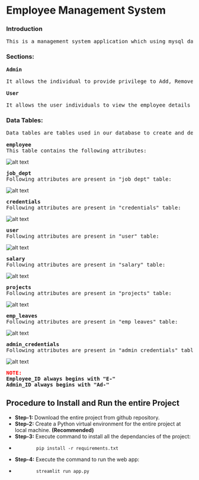 # **Employee Management System**

### **Introduction**
<pre>
This is a management system application which using mysql database as backend to store user data.
</pre>

### **Sections:**
<pre>
<font><b>Admin</b></font><br>
<span>It allows the individual to provide privilege to Add, Remove and Update data of the User section individuals.</span>

<font><b>User</b></font><br>
<span>It allows the user individuals to view the employee details using its <b>USER ID</b> and also allows the user to update their own user password.</span>
</pre>

### **Data Tables:**
<pre>Data tables are tables used in our database to create and design the workflow of our management system application.

<font><b>employee</b></font>
This table contains the following attributes:
</pre>
![alt text](image.png)


<pre><font><b>job_dept</b></font>
Following attributes are present in "job_dept" table:</pre>
![alt text](image-1.png)


<pre><font><b>credentials</b></font>
Following attributes are present in "credentials" table:</pre>
![alt text](image-2.png)


<pre><font><b>user</b></font>
Following attributes are present in "user" table:</pre>
![alt text](image-3.png)


<pre><font><b>salary</b></font>
Following attributes are present in "salary" table:</pre>
![alt text](image-4.png)


<pre><font><b>projects</b></font>
Following attributes are present in "projects" table:</pre>
![alt text](image-5.png)


<pre><font><b>emp_leaves</b></font>
Following attributes are present in "emp_leaves" table:</pre>
![alt text](image-6.png)


<pre><font><b>admin_credentials</b></font>
Following attributes are present in "admin_credentials" table:</pre>
![alt text](image-7.png)

<pre>
<b><font color='red'>NOTE:</font>
<font>Employee_ID always begins with "E-"
Admin_ID always begins with "Ad-"</font></b>
</pre>


## Procedure to Install and Run the entire Project

- **Step-1:** Download the entire project from github repository.
- **Step-2:** Create a Python virtual environment for the entire project at local machine. **(Recommended)**
- **Step-3:** Execute command to install all the dependancies of the project:
-             pip install -r requirements.txt
- **Step-4:** Execute the command to run the web app:
-             streamlit run app.py

